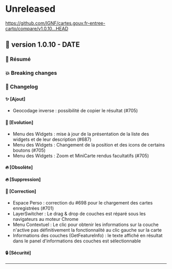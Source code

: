 # Unreleased

<https://github.com/IGNF/cartes.gouv.fr-entree-carto/compare/v1.0.10...HEAD>

## 🔖 version 1.0.10 - __DATE__

### 🎉 Résumé

### 💥 Breaking changes

### 📖 Changelog

#### ✨ [Ajout]

  - Geocodage inverse : possibilité de copier le résultat (#705)

#### 🔨 [Evolution]

  - Menu des Widgets : mise à jour de la présentation de la liste des widgets et de leur description (#687)
  - Menu des Widgets : Changement de la position et des icons de certains boutons (#705)
  - Menu des Widgets : Zoom et MiniCarte rendus facultatifs (#705)

#### 🔥 [Obsolète]

#### 🔥 [Suppression]

#### 🐛 [Correction]

  - Espace Perso : correction du #698 pour le chargement des cartes enregistrées (#701)
  - LayerSwitcher : Le drag & drop de couches est réparé sous les navigateurs au moteur Chrome
  - Menu Contextuel : Le clic pour obtenir les informations sur la couche n'active pas définitivement la fonctionnalité au clic gauche sur la carte 
  - Informations des couches (GetFeatureInfo) : le texte affiché en résultat dans le panel d'informations des couches est sélectionnable

#### 🔒 [Sécurité]

---

